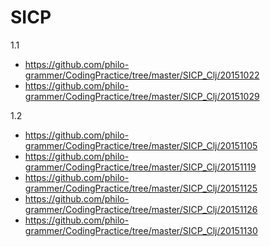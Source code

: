 SICP
====

1.1
- https://github.com/philo-grammer/CodingPractice/tree/master/SICP_Clj/20151022
- https://github.com/philo-grammer/CodingPractice/tree/master/SICP_Clj/20151029

1.2
- https://github.com/philo-grammer/CodingPractice/tree/master/SICP_Clj/20151105
- https://github.com/philo-grammer/CodingPractice/tree/master/SICP_Clj/20151119
- https://github.com/philo-grammer/CodingPractice/tree/master/SICP_Clj/20151125
- https://github.com/philo-grammer/CodingPractice/tree/master/SICP_Clj/20151126
- https://github.com/philo-grammer/CodingPractice/tree/master/SICP_Clj/20151130


